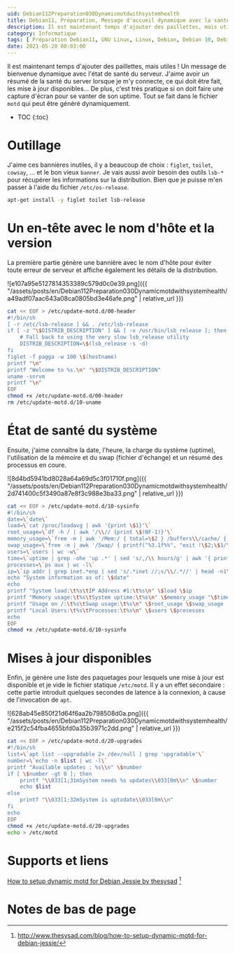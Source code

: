 ```yaml
---
uid: Debian112Preparation030Dynamicmotdwithsystemhealth
title: Debian11, Préparation, Message d'accueil dynamique avec la santé du système
description: Il est maintenant temps d'ajouter des paillettes, mais utiles ! Un message de bienvenue dynamique avec l'état de santé du serveur.  J'aime avoir un résumé de la santé du server lorsque je m'y connecte, ce qui doit être fait, les mise à jour disponibles... De plus, c'est très pratique si on doit faire une capture d'écran pour se vanter de son uptime. Tout se fait dans le fichier `motd` qui peut être généré dynamiquement.
category: Informatique
tags: [ Préparation Debian11, GNU Linux, Linux, Debian, Debian 10, Debian 11, Buster, Bullseye, Serveur, Installation, Outil, Ligne de commande, Commande, Bannière, Figlet, Toilet, Cowsay, Hostname, Santé système, Système, CPU, RAM, Stats, Swap, Uptime, Mises à jour, Pending upgrades, Upgrades, Motd ]
date: 2021-05-20 00:03:00
---
```


Il est maintenant temps d'ajouter des paillettes, mais utiles ! Un message de bienvenue dynamique avec l'état de santé du serveur.  J'aime avoir un résumé de la santé du server lorsque je m'y connecte, ce qui doit être fait, les mise à jour disponibles... De plus, c'est très pratique si on doit faire une capture d'écran pour se vanter de son uptime. Tout se fait dans le fichier `motd` qui peut être généré dynamiquement.

* TOC
{:toc}

# Outillage

J'aime ces bannières inutiles, il y a beaucoup de choix : `figlet`, `toilet`, `cowsay`, ... et le bon vieux `banner`. Je vais aussi
avoir besoin des outils `lsb-*` pour récupérer les informations sur la distribution. Bien que je puisse m'en passer à l'aide du
fichier `/etc/os-release`.
```bash
apt-get install -y figlet toilet lsb-release
```

# Un en-tête avec le nom d'hôte et la version

La première partie génère une bannière avec le nom d'hôte pour éviter toute erreur de serveur et affiche également les détails de
la distribution.

![e107a95e5127814353389c579d0c0e39.png]({{ "/assets/posts/en/Debian112Preparation030Dynamicmotdwithsystemhealth/a49adf07aac643a08ca0805bd3e46afe.png" | relative_url }})

```bash
cat << EOF > /etc/update-motd.d/00-header
#!/bin/sh
[ -r /etc/lsb-release ] && . /etc/lsb-release
if [ -z "\$DISTRIB_DESCRIPTION" ] && [ -x /usr/bin/lsb_release ]; then
    # Fall back to using the very slow lsb_release utility
    DISTRIB_DESCRIPTION=\$(lsb_release -s -d)
fi
figlet -f pagga -w 100 \$(hostname)
printf "\n"
printf "Welcome to %s.\n" "\$DISTRIB_DESCRIPTION"
uname -snrvm
printf "\n"
EOF
chmod +x /etc/update-motd.d/00-header
rm /etc/update-motd.d/10-uname
```

# État de santé du système

Ensuite, j'aime connaître la date, l'heure, la charge du système (uptime), l'utilisation de la mémoire et du swap (fichier
d'échange) et un résumé des processus en coure.

![8d4bd5941bd8028a64a69d5c3f01710f.png]({{ "/assets/posts/en/Debian112Preparation030Dynamicmotdwithsystemhealth/2d741400c5f3490a87e8f3c988e3ba33.png" | relative_url }})

```bash
cat << EOF > /etc/update-motd.d/10-sysinfo
#!/bin/sh
date=\`date\`
load=\`cat /proc/loadavg | awk '{print \$1}'\`
root_usage=\`df -h / | awk '/\\// {print \$(NF-1)}'\`
memory_usage=\`free -m | awk '/Mem:/ { total=\$2 } /buffers\\/cache/ { used=\$3 } END { printf("%3.1f%%", used/total*100)}'\`
swap_usage=\`free -m | awk '/Swap/ { printf("%3.1f%%", "exit !\$2;\$3/\$2*100") }'\`
users=\`users | wc -w\`
time=\`uptime | grep -ohe 'up .*' | sed 's/,/\\ hours/g' | awk '{ printf \$2" "\$3 }'\`
processes=\`ps aux | wc -l\`
ip=\`ip addr | grep inet.*enp | sed 's/.*inet //;s/\\/.*//' | head -n1\`
echo "System information as of: \$date"
echo
printf "System load:\t%s\tIP Address #1:\t%s\n" \$load \$ip
printf "Memory usage:\t%s\tSystem uptime:\t%s\n" \$memory_usage "\$time"
printf "Usage on /:\t%s\tSwap usage:\t%s\n" \$root_usage \$swap_usage
printf "Local Users:\t%s\tProcesses:\t%s\n" \$users \$processes
echo
EOF
chmod +x /etc/update-motd.d/10-sysinfo
```

# Mises à jour disponibles

Enfin, je génère une liste des paquetages pour lesquels une mise à jour est disponible et je vide le fichier statique
`/etc/motd`. Il y a un effet secondaire : cette partie introduit quelques secondes de latence à la connexion, à cause de
l'invocation de `apt`.

![628ab45e850f21d64f6aa2b798508d0a.png]({{ "/assets/posts/en/Debian112Preparation030Dynamicmotdwithsystemhealth/e215f2c54fba4655bfd0a35b3971c2dd.png" | relative_url }})

```bash
cat << EOF > /etc/update-motd.d/20-upgrades
#!/bin/sh
list=\`apt list --upgradable 2> /dev/null | grep 'upgradable'\`
number=\`echo -n $list | wc -l\`
printf "Available updates : %s\\n" \$number
if [ \$number -gt 0 ]; then
    printf "\\033[1;31mSystem needs %s updates\\033[0m\\n" \$number
	echo $list
else
    printf "\\033[1;32mSystem is uptodate\\033[0m\\n"
fi
echo
EOF
chmod +x /etc/update-motd.d/20-upgrades
echo > /etc/motd
```

# Supports et liens

[How to setup dynamic motd for Debian Jessie by thesysad][thesysad] [^1]

# Notes de bas de page

[thesysad]: http://www.thesysad.com/blog/how-to-setup-dynamic-motd-for-debian-jessie/ "How to setup dynamic motd for Debian Jessie by thesysad"
[^1]: http://www.thesysad.com/blog/how-to-setup-dynamic-motd-for-debian-jessie/

